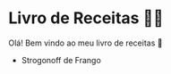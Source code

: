 # Livro de Receitas :woman_cook:



Olá! Bem vindo ao meu livro de receitas :wave:

-  Strogonoff de Frango